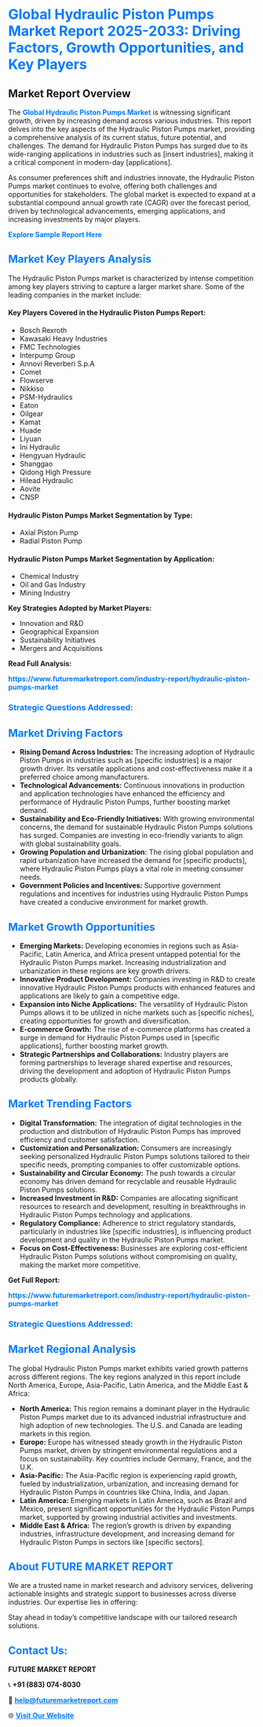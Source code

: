 <h1 style="color: #007BFF;">Global Hydraulic Piston Pumps Market Report 2025-2033: Driving Factors, Growth Opportunities, and Key Players</h1>

<section id="overview">
<h2>Market Report Overview</h2>
<p>The <a href="https://www.futuremarketreport.com/industry-report/hydraulic-piston-pumps-market" style="color: #007BFF; text-decoration: none;"><strong>Global Hydraulic Piston Pumps Market</strong></a> is witnessing significant growth, driven by increasing demand across various industries. This report delves into the key aspects of the Hydraulic Piston Pumps market, providing a comprehensive analysis of its current status, future potential, and challenges. The demand for Hydraulic Piston Pumps has surged due to its wide-ranging applications in industries such as [insert industries], making it a critical component in modern-day [applications].</p>
<p>As consumer preferences shift and industries innovate, the Hydraulic Piston Pumps market continues to evolve, offering both challenges and opportunities for stakeholders. The global market is expected to expand at a substantial compound annual growth rate (CAGR) over the forecast period, driven by technological advancements, emerging applications, and increasing investments by major players.</p>
</section>

<section id="overview">
<p><a href="https://www.futuremarketreport.com/request-sample/reportId=91147" style="color: #007BFF; text-decoration: none;"><strong>Explore Sample Report Here</strong></a></p>
</section>

<section id="key-players">
<h2 style="color: #007BFF;">Market Key Players Analysis</h2>
<p>The Hydraulic Piston Pumps market is characterized by intense competition among key players striving to capture a larger market share. Some of the leading companies in the market include:</p>
<h4>Key Players Covered in the Hydraulic Piston Pumps Report:</h4>
<ul><li>Bosch Rexroth</li><li>Kawasaki Heavy Industries</li><li>FMC Technologies</li><li>Interpump Group</li><li>Annovi Reverberi S.p.A</li><li>Comet</li><li>Flowserve</li><li>Nikkiso</li><li>PSM-Hydraulics</li><li>Eaton</li><li>Oilgear</li><li>Kamat</li><li>Huade</li><li>Liyuan</li><li>Ini Hydraulic</li><li>Hengyuan Hydraulic</li><li>Shanggao</li><li>Qidong High Pressure</li><li>Hilead Hydraulic</li><li>Aovite</li><li>CNSP</li></ul>
<h4>Hydraulic Piston Pumps Market Segmentation by Type:</h4>
<ul><li>Axial Piston Pump</li><li>Radial Piston Pump</li></ul>

<h4>Hydraulic Piston Pumps Market Segmentation by Application:</h4>
<ul><li>Chemical Industry</li><li>Oil and Gas Industry</li><li>Mining Industry</li></ul>
<p><strong>Key Strategies Adopted by Market Players:</strong></p>
<ul>
<li>Innovation and R&D</li>
<li>Geographical Expansion</li>
<li>Sustainability Initiatives</li>
<li>Mergers and Acquisitions</li>
</ul>
</section>

<section>
<p><strong>Read Full Analysis: </strong></p><a href="https://www.futuremarketreport.com/industry-report/hydraulic-piston-pumps-market" style="color: #007BFF; text-decoration: none;"><strong>https://www.futuremarketreport.com/industry-report/hydraulic-piston-pumps-market</strong></a>
<h3 style="color: #007BFF;">Strategic Questions Addressed:</h3>
</section>

<section id="driving-factors">
<h2 style="color: #007BFF;">Market Driving Factors</h2>
<ul>
<li><strong>Rising Demand Across Industries:</strong> The increasing adoption of Hydraulic Piston Pumps in industries such as [specific industries] is a major growth driver. Its versatile applications and cost-effectiveness make it a preferred choice among manufacturers.</li>
<li><strong>Technological Advancements:</strong> Continuous innovations in production and application technologies have enhanced the efficiency and performance of Hydraulic Piston Pumps, further boosting market demand.</li>
<li><strong>Sustainability and Eco-Friendly Initiatives:</strong> With growing environmental concerns, the demand for sustainable Hydraulic Piston Pumps solutions has surged. Companies are investing in eco-friendly variants to align with global sustainability goals.</li>
<li><strong>Growing Population and Urbanization:</strong> The rising global population and rapid urbanization have increased the demand for [specific products], where Hydraulic Piston Pumps plays a vital role in meeting consumer needs.</li>
<li><strong>Government Policies and Incentives:</strong> Supportive government regulations and incentives for industries using Hydraulic Piston Pumps have created a conducive environment for market growth.</li>
</ul>
</section>

<section id="growth-opportunities">
<h2 style="color: #007BFF;">Market Growth Opportunities</h2>
<ul>
<li><strong>Emerging Markets:</strong> Developing economies in regions such as Asia-Pacific, Latin America, and Africa present untapped potential for the Hydraulic Piston Pumps market. Increasing industrialization and urbanization in these regions are key growth drivers.</li>
<li><strong>Innovative Product Development:</strong> Companies investing in R&D to create innovative Hydraulic Piston Pumps products with enhanced features and applications are likely to gain a competitive edge.</li>
<li><strong>Expansion into Niche Applications:</strong> The versatility of Hydraulic Piston Pumps allows it to be utilized in niche markets such as [specific niches], creating opportunities for growth and diversification.</li>
<li><strong>E-commerce Growth:</strong> The rise of e-commerce platforms has created a surge in demand for Hydraulic Piston Pumps used in [specific applications], further boosting market growth.</li>
<li><strong>Strategic Partnerships and Collaborations:</strong> Industry players are forming partnerships to leverage shared expertise and resources, driving the development and adoption of Hydraulic Piston Pumps products globally.</li>
</ul>
</section>

<section id="trending-factors">
<h2 style="color: #007BFF;">Market Trending Factors</h2>
<ul>
<li><strong>Digital Transformation:</strong> The integration of digital technologies in the production and distribution of Hydraulic Piston Pumps has improved efficiency and customer satisfaction.</li>
<li><strong>Customization and Personalization:</strong> Consumers are increasingly seeking personalized Hydraulic Piston Pumps solutions tailored to their specific needs, prompting companies to offer customizable options.</li>
<li><strong>Sustainability and Circular Economy:</strong> The push towards a circular economy has driven demand for recyclable and reusable Hydraulic Piston Pumps solutions.</li>
<li><strong>Increased Investment in R&D:</strong> Companies are allocating significant resources to research and development, resulting in breakthroughs in Hydraulic Piston Pumps technology and applications.</li>
<li><strong>Regulatory Compliance:</strong> Adherence to strict regulatory standards, particularly in industries like [specific industries], is influencing product development and quality in the Hydraulic Piston Pumps market.</li>
<li><strong>Focus on Cost-Effectiveness:</strong> Businesses are exploring cost-efficient Hydraulic Piston Pumps solutions without compromising on quality, making the market more competitive.</li>
</ul>
</section>

<section>
<p><strong>Get Full Report: </strong></p><a href="https://www.futuremarketreport.com/industry-report/hydraulic-piston-pumps-market" style="color: #007BFF; text-decoration: none;"><strong>https://www.futuremarketreport.com/industry-report/hydraulic-piston-pumps-market</strong></a>
<h3 style="color: #007BFF;">Strategic Questions Addressed:</h3>
</section>


<section id="regional-analysis">
<h2 style="color: #007BFF;">Market Regional Analysis</h2>
<p>The global Hydraulic Piston Pumps market exhibits varied growth patterns across different regions. The key regions analyzed in this report include North America, Europe, Asia-Pacific, Latin America, and the Middle East & Africa:</p>
<ul>
<li><strong>North America:</strong> This region remains a dominant player in the Hydraulic Piston Pumps market due to its advanced industrial infrastructure and high adoption of new technologies. The U.S. and Canada are leading markets in this region.</li>
<li><strong>Europe:</strong> Europe has witnessed steady growth in the Hydraulic Piston Pumps market, driven by stringent environmental regulations and a focus on sustainability. Key countries include Germany, France, and the U.K.</li>
<li><strong>Asia-Pacific:</strong> The Asia-Pacific region is experiencing rapid growth, fueled by industrialization, urbanization, and increasing demand for Hydraulic Piston Pumps in countries like China, India, and Japan.</li>
<li><strong>Latin America:</strong> Emerging markets in Latin America, such as Brazil and Mexico, present significant opportunities for the Hydraulic Piston Pumps market, supported by growing industrial activities and investments.</li>
<li><strong>Middle East & Africa:</strong> The region’s growth is driven by expanding industries, infrastructure development, and increasing demand for Hydraulic Piston Pumps in sectors like [specific sectors].</li>
</ul>
</section>

<footer>
<h2 style="color: #007BFF;">About FUTURE MARKET REPORT</h2>
<p>We are a trusted name in market research and advisory services, delivering actionable insights and strategic support to businesses across diverse industries. Our expertise lies in offering:</p>

<p>Stay ahead in today’s competitive landscape with our tailored research solutions.</p>

<h2 style="color: #007BFF;">Contact Us:</h2>
<p><strong>FUTURE MARKET REPORT</strong></p>
<p>📞 <strong>+91 (883) 074-8030</strong></p>
<p>📧 <strong><a href="mailto:help@futuremarketreport.com" style="color: #007BFF;">help@futuremarketreport.com</a></strong></p>
<p>🌐 <strong><a href="https://www.futuremarketreport.com/" style="color: #007BFF;">Visit Our Website</a></strong></p>
</footer>